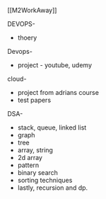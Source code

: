 [[M2WorkAway]]

DEVOPS-
- thoery

Devops-
- project - youtube, udemy

cloud-
- project from adrians course
- test papers

DSA-
- stack, queue, linked list
- graph
- tree
- array, string
- 2d array
- pattern
- binary search
- sorting techniques
- lastly, recursion and dp.
